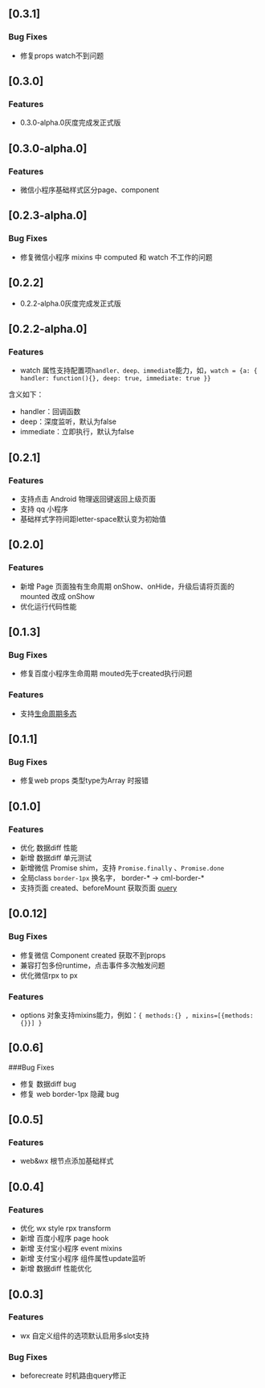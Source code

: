 ## [0.3.1]
### Bug Fixes
- 修复props watch不到问题

## [0.3.0]
### Features
- 0.3.0-alpha.0灰度完成发正式版

## [0.3.0-alpha.0]
### Features
- 微信小程序基础样式区分page、component

## [0.2.3-alpha.0]
### Bug Fixes
- 修复微信小程序 mixins 中 computed 和 watch 不工作的问题

## [0.2.2]
- 0.2.2-alpha.0灰度完成发正式版

## [0.2.2-alpha.0]
### Features
- watch 属性支持配置项`handler、deep、immediate`能力，如，`watch = {a: { handler: function(){}, deep: true, immediate: true }}`

含义如下：
- handler：回调函数
- deep：深度监听，默认为false
- immediate：立即执行，默认为false

## [0.2.1]
### Features
- 支持点击 Android 物理返回键返回上级页面
- 支持 qq 小程序
- 基础样式字符间距letter-space默认变为初始值

## [0.2.0]
### Features
- 新增 Page 页面独有生命周期 onShow、onHide，升级后请将页面的 mounted 改成 onShow
- 优化运行代码性能

## [0.1.3]
### Bug Fixes
- 修复百度小程序生命周期 mouted先于created执行问题
### Features
- 支持[生命周期多态](https://cml.js.org/doc/logic/lifecycle.html#%E7%94%9F%E5%91%BD%E5%91%A8%E6%9C%9F%E5%A4%9A%E6%80%81)

## [0.1.1]
### Bug Fixes
- 修复web props 类型type为Array 时报错

## [0.1.0]
### Features
- 优化 数据diff 性能
- 新增 数据diff 单元测试
- 新增微信 Promise shim，支持 `Promise.finally` 、`Promise.done`
- 全局class `border-1px` 换名字， border-* -> cml-border-*
- 支持页面 created、beforeMount 获取页面 [query](https://cml.js.org/doc/logic/lifecycle.html#%E7%94%9F%E5%91%BD%E5%91%A8%E6%9C%9F%E5%9B%9E%E8%B0%83%E5%87%BD%E6%95%B0)

## [0.0.12]
### Bug Fixes
- 修复微信 Component created 获取不到props
- 兼容打包多份runtime，点击事件多次触发问题
- 优化微信rpx to px

### Features
- options 对象支持mixins能力，例如：`{ methods:{} , mixins=[{methods:{}}] }`

## [0.0.6]
###Bug Fixes
- 修复 数据diff bug
- 修复 web border-1px 隐藏 bug

## [0.0.5]
### Features
- web&wx 根节点添加基础样式

## [0.0.4]
### Features
- 优化 wx style rpx transform
- 新增 百度小程序 page hook
- 新增 支付宝小程序 event mixins
- 新增 支付宝小程序 组件属性update监听
- 新增 数据diff 性能优化

## [0.0.3]
### Features
- wx 自定义组件的选项默认启用多slot支持
### Bug Fixes
- beforecreate 时机路由query修正